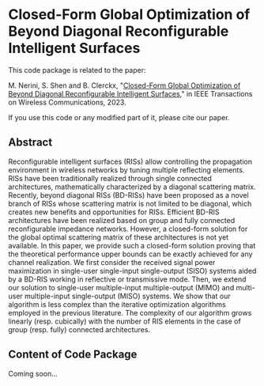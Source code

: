 # Closed-Form Global Optimization of Beyond Diagonal Reconfigurable Intelligent Surfaces

This code package is related to the paper:

M. Nerini, S. Shen and B. Clerckx, "[Closed-Form Global Optimization of Beyond Diagonal Reconfigurable Intelligent Surfaces](https://ieeexplore.ieee.org/document/10155675)," in IEEE Transactions on Wireless Communications, 2023.

If you use this code or any modified part of it, please cite our paper.

## Abstract

Reconfigurable intelligent surfaces (RISs) allow controlling the propagation environment in wireless networks by tuning multiple reflecting elements. RISs have been traditionally realized through single connected architectures, mathematically characterized by a diagonal scattering matrix. Recently, beyond diagonal RISs (BD-RISs) have been proposed as a novel branch of RISs whose scattering matrix is not limited to be diagonal, which creates new benefits and opportunities for RISs. Efficient BD-RIS architectures have been realized based on group and fully connected reconfigurable impedance networks. However, a closed-form solution for the global optimal scattering matrix of these architectures is not yet available. In this paper, we provide such a closed-form solution proving that the theoretical performance upper bounds can be exactly achieved for any channel realization. We first consider the received signal power maximization in single-user single-input single-output (SISO) systems aided by a BD-RIS working in reflective or transmissive mode. Then, we extend our solution to single-user multiple-input multiple-output (MIMO) and multi-user multiple-input single-output (MISO) systems. We show that our algorithm is less complex than the iterative optimization algorithms employed in the previous literature. The complexity of our algorithm grows linearly (resp. cubically) with the number of RIS elements in the case of group (resp. fully) connected architectures.

## Content of Code Package

Coming soon...
